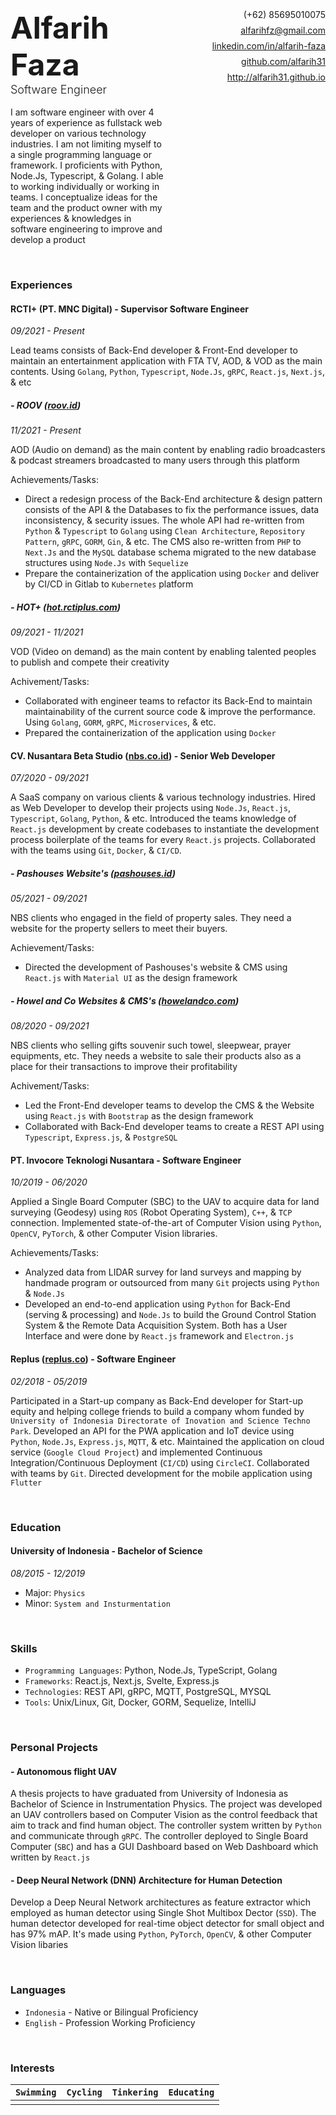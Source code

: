 
<div style="display:flex">
    <div style="width:50%;display:flex;flex-direction:column">
        <span style="font-weight: bolder;font-size: xxx-large;">Alfarih Faza</span>
        <span style="font-weight: 300;font-size: large;margin-top:0;">Software Engineer </span>
        <br>
        <span>
            I am software engineer with over 4 years of experience as fullstack web developer on various technology industries. I am not limiting myself to a single programming language or framework. I proficients with Python, Node.Js, Typescript, & Golang. I able to working individually or working in teams. I conceptualize ideas for the team and the product owner with my experiences & knowledges in software engineering to improve and develop a product
        </span>
    </div>
    <div style="width:50%;display:flex;flex-direction:column;align-items:flex-end">
        <span>(+62) 85695010075</span>
        <a href="mailto:alfarihfz@gmail.com" target="_blank" style="margin-top:0.5rem">alfarihfz@gmail.com</a>
        <a href="https://www.linkedin.com/in/alfarih-faza/" target="_blank" style="margin-top:0.5rem">linkedin.com/in/alfarih-faza</a>
        <a href="https://github.com/alfarih31" target="_blank" style="margin-top:0.5rem">github.com/alfarih31</a>
        <a href="https://alfarih31.github.io/" target="_blank" style="margin-top:0.5rem">http://alfarih31.github.io</a>
    </div>
</div>

&ensp;
### Experiences

#### RCTI+ (PT. MNC Digital) - Supervisor Software Engineer

*09/2021 - Present*

Lead teams consists of Back-End developer & Front-End developer to maintain an entertainment application with FTA TV, AOD, & VOD as the main contents. Using `Golang`, `Python`, `Typescript`, `Node.Js`, `gRPC`, `React.js`, `Next.js`, & etc

##### - ROOV ([roov.id](https://www.roov.id))

*11/2021 - Present*

AOD (Audio on demand) as the main content by enabling radio broadcasters & podcast streamers broadcasted to many users through this platform

Achievements/Tasks:

- Direct a redesign process of the Back-End architecture & design pattern consists of the API & the Databases to fix the performance issues, data inconsistency, & security issues. The whole API had re-written from `Python` & `Typescript` to `Golang` using `Clean Architecture`, `Repository Pattern`, `gRPC`, `GORM`, `Gin`, & etc. The CMS also re-written from `PHP` to `Next.Js` and the `MySQL` database schema migrated to the new database structures using `Node.Js` with `Sequelize`
- Prepare the containerization of the application using `Docker` and deliver by CI/CD in Gitlab to `Kubernetes` platform

##### - HOT+ ([hot.rctiplus.com](https://hot.rctiplus.com))

*09/2021 - 11/2021*

VOD (Video on demand) as the main content by enabling talented peoples to publish and compete their creativity

Achivement/Tasks:

- Collaborated with engineer teams to refactor its Back-End to maintain maintainability of the current source code & improve the performance. Using `Golang`, `GORM`, `gRPC`, `Microservices`, & etc.
- Prepared the containerization of the application using `Docker`

#### CV. Nusantara Beta Studio ([nbs.co.id](https://nbs.co.id/)) - Senior Web Developer

*07/2020 - 09/2021*

A SaaS company on various clients & various technology industries. Hired as Web Developer to develop their projects using `Node.Js`, `React.js`, `Typescript`, `Golang`, `Python`, & etc. Introduced the teams knowledge of `React.js` development by create codebases to instantiate the development process boilerplate of the teams for every `React.js` projects. Collaborated with the teams using `Git`, `Docker`, & `CI/CD`.

##### - Pashouses Website's ([pashouses.id](https://pashouses.id))

*05/2021 - 09/2021*

NBS clients who engaged in the field of property sales. They need a website for the property sellers to meet their buyers.

Achievement/Tasks:

- Directed the development of Pashouses's website & CMS using `React.js` with `Material UI` as the design framework

##### - Howel and Co Websites & CMS's ([howelandco.com](https://www.howelandco.com))

*08/2020 - 09/2021*

NBS clients who selling gifts souvenir such towel, sleepwear, prayer equipments, etc. They needs a website to sale their products also as a place for their transactions to improve their profitability

Achivement/Tasks:

- Led the Front-End developer teams to develop the CMS &  the Website using `React.js` with `Bootstrap` as the design framework
- Collaborated with Back-End developer teams to create a REST API using `Typescript`, `Express.js`, & `PostgreSQL`

#### PT. Invocore Teknologi Nusantara - Software Engineer

*10/2019 - 06/2020*

Applied a Single Board Computer (SBC) to the UAV to acquire data for land surveying (Geodesy) using `ROS` (Robot Operating System), `C++`, & `TCP` connection. Implemented state-of-the-art of Computer Vision using `Python`, `OpenCV`, `PyTorch`, & other Computer Vision libraries.

Achievements/Tasks:
- Analyzed data from LIDAR survey for land surveys and mapping by handmade program or outsourced from many `Git` projects using `Python` & `Node.Js`
- Developed an end-to-end application using `Python` for Back-End (serving & processing) and `Node.Js` to build the Ground Control Station System & the Remote Data Acquisition System. Both has a User Interface and were done by `React.js` framework and `Electron.js`

#### Replus ([replus.co](https://replus.co)) - Software Engineer

*02/2018 - 05/2019*

Participated in a Start-up company as Back-End developer for Start-up equity and helping college friends to build a company whom funded by `University of Indonesia Directorate of Inovation and Science Techno Park`. Developed an API for the PWA application and IoT device using `Python`, `Node.Js`, `Express.js`, `MQTT`, & etc. Maintained the application on cloud service (`Google Cloud Project`) and implemented Continuous Integration/Continuous Deployment (`CI/CD`) using `CircleCI`. Collaborated with teams by `Git`. Directed development for the mobile application using `Flutter`

&ensp;

### Education

#### University of Indonesia - Bachelor of Science

*08/2015 - 12/2019*

- Major: `Physics`
- Minor: `System and Insturmentation`

&ensp;

### Skills

- `Programming Languages`: Python, Node.Js, TypeScript, Golang
- `Frameworks`: React.js, Next.js, Svelte, Express.js
- `Technologies`: REST API, gRPC, MQTT, PostgreSQL, MYSQL
- `Tools`: Unix/Linux, Git, Docker, GORM, Sequelize, IntelliJ

&ensp;

### Personal Projects

#### - Autonomous flight UAV

A thesis projects to have graduated from University of Indonesia as Bachelor of Science in Instrumentation Physics. The project was developed an UAV controllers based on Computer Vision as the control feedback that aim to track and find human object. The controller system written by `Python` and communicate through `gRPC`. The controller deployed to Single Board Computer (`SBC`) and has a GUI Dashboard based on Web Dashboard which written by `React.js`

#### - Deep Neural Network (DNN) Architecture for Human Detection

Develop a Deep Neural Network architectures as feature extractor which employed as human detector using Single Shot Multibox Dector (`SSD`). The human detector developed for real-time object detector for small object and has 97% mAP. It's made using `Python`, `PyTorch`, `OpenCV`, & other Computer Vision libaries

&ensp;

### Languages

- `Indonesia` - Native or Bilingual Proficiency
- `English` - Profession Working Proficiency

&ensp;

### Interests


| `Swimming` | `Cycling` | `Tinkering` | `Educating` |
| ---------- | --------- | ----------- | ----------- |
| | | | |
